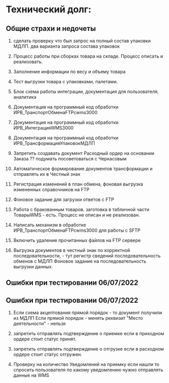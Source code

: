 # Технический долг:

## Общие страхи и недочеты

1. сделать проверку что был запрос на полный состав упаковки МДЛП.
два варианта запроса состава упаковок

1. Процесс работы при сборках товара на складе.
Процесс описать и реализовать. 

1. Заполнение информации по весу и объему товара

1. Тест выгрузки товара с упаковками, палетами.

1. Блок схема работы интеграции, документация для пользователя, аналитика 

1. Документация на программный код обработки ИРВ_ТранспортОбменаFTPcwms3000

1. Документация на программный код обработки ИРВ_ИнтеграцияWMS3000

1. Документация на программный код обработки ИРВ_ТрансформацияУпаковокМДЛП

1. Запретить создавать документ Расходный ордер на основании Заказа ?? подумать посоветоваться с Черкасовым

1. Автоматическое формирование документов трансформации и отправлять их в Честный знак

1. Регистрация изменений в план обмена, фоновая выгрузка измененных справочников на FTP

1. Фоновое задание для загрузки ответов с FTP

1. Работа с бракованным товаров. заготовка в табличной части ТоварыWMS - есть.
Процесс не описан и не реализован.

1. Написать механизм в обработке ИРВ_ТранспортОбменаFTPcwms3000 для работы с SFTP

1. Включить удаление прочитанных файлов на FTP сервере

1. Выгрузка документов в честный знак по корректной последовательности,  - тут регистр сведений последовательность обменов с МДЛП
Фоновое задание на последовательность выгрузки данных.


## Ошибки при тестировании 06/07/2022

## Ошибки при тестировании 06/07/2022

1. Если схема акцептования прямой порядок - то документ получили из МДЛП
Если прямой порядок - менять реквизит "Место деятельности" - нельзя

1. запретить отправлять подтверждение о приемке если в приходном ордере стоит статус принят.

1. запретить отправлять подтверждение о отгрузке если в расходном ордере стоит статус отгружен.

1. Проверку на количество Уведомлений на приемку
если нашли то спросить пользователя по какому уведомлению нужно отправлять данные на WMS